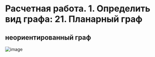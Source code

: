 # Расчетная работа. 1. Определить вид графа: 21. Планарный граф
## неориентированный граф
![image](https://github.com/iis-32170x/RPIIS/assets/149104399/b16510f7-555e-4bbb-b6e8-39ddb578b616)
